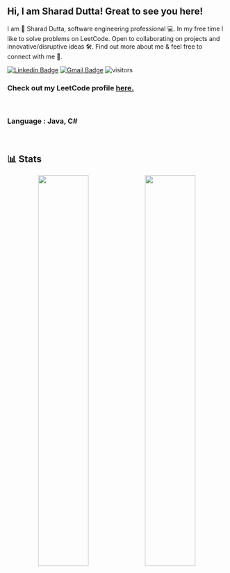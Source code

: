 ## Hi, I am Sharad Dutta! Great to see you here!

I am 👨‍ Sharad Dutta, software engineering professional 💻. In my free time I like to solve problems on LeetCode. Open to collaborating on projects and innovative/disruptive ideas 🛠. Find out more about me & feel free to connect with me 📱.

[![Linkedin Badge](https://img.shields.io/badge/-SharadDutta-blue?style=flat-square&logo=Linkedin&logoColor=white&link=)](https://www.linkedin.com/in/sharadduttasrm/)
[![Gmail Badge](https://img.shields.io/badge/-sharadduttaofficial@gmail.com-c14438?style=flat-square&logo=Gmail&logoColor=white&link=mailto:sharadduttaofficial@gmail.com)](mailto:sharadduttaofficial@gmail.com)
![visitors](https://visitor-badge.glitch.me/badge?page_id=SabbitRex)


### Check out my LeetCode profile [here.](https://leetcode.com/sharaddutta/)

<br>

### Language : Java, C#

<br>

## 📊 Stats

<p align="center">

  <img width="48%" src="https://github-readme-stats.vercel.app/api?username=SabbitRex&show_icons=true&theme=tokyonight" />
  <img width="48%" src="https://github-readme-streak-stats.herokuapp.com/?user=SabbitRex&theme=tokyonight" />
</p>

<br>
